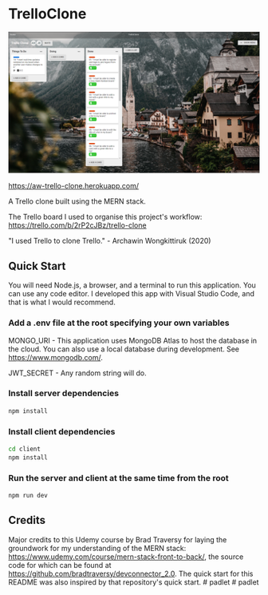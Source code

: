 # TrelloClone

<img src='./preview.PNG'>

https://aw-trello-clone.herokuapp.com/

A Trello clone built using the MERN stack.

The Trello board I used to organise this project's workflow: 
https://trello.com/b/2rP2cJBz/trello-clone

"I used Trello to clone Trello."
\- Archawin Wongkittiruk (2020)

## Quick Start

You will need Node.js, a browser, and a terminal to run this application. You can use any code editor. I developed this app with Visual Studio Code, and that is what I would recommend.

### Add a .env file at the root specifying your own variables

MONGO_URI - This application uses MongoDB Atlas to host the database in the cloud. You can also use a local database during development. See https://www.mongodb.com/.

JWT_SECRET - Any random string will do.

### Install server dependencies

```bash
npm install
```

### Install client dependencies

```bash
cd client
npm install
```

### Run the server and client at the same time from the root

```bash
npm run dev
```

## Credits

Major credits to this Udemy course by Brad Traversy for laying the groundwork for my understanding of the MERN stack: https://www.udemy.com/course/mern-stack-front-to-back/, the source code for which can be found at https://github.com/bradtraversy/devconnector_2.0. The quick start for this README was also inspired by that repository's quick start.
#   p a d l e t 
 
 #   p a d l e t 
 
 